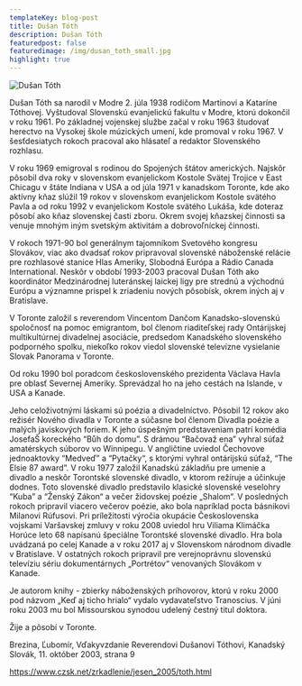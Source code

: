 ```yaml
---
templateKey: blog-post
title: Dušan Tóth
description: Dušan Tóth
featuredpost: false
featuredimage: /img/dusan_toth_small.jpg
highlight: true
---
```

![Dušan Tóth](/img/dusan_toth_big.jpg "Dušan Tóth")

Dušan Tóth sa narodil v Modre 2. júla 1938 rodičom Martinovi a Kataríne Tóthovej. Vyštudoval Slovenskú evanjelickú fakultu v Modre, ktorú dokončil v roku 1961. Po základnej vojenskej službe začal v roku 1963 študovať herectvo na Vysokej škole múzických umení, kde promoval v roku 1967. V šesťdesiatych rokoch pracoval ako hlásateľ a redaktor Slovenského rozhlasu.

V roku 1969 emigroval s rodinou do Spojených štátov amerických. Najskôr pôsobil dva roky v slovenskom evanjelickom Kostole Svätej Trojice v East Chicagu v štáte Indiana v USA a od júla 1971 v kanadskom Toronte, kde ako aktívny kňaz slúžil 19 rokov v slovenskom evanjelickom Kostole svätého Pavla a od roku 1992 v evanjelickom Kostole svätého Lukáša, kde doteraz pôsobí ako kňaz slovenskej časti zboru. Okrem svojej kňazskej činnosti sa venuje mnohým iným svetským aktivitám a dobrovoľníckej činnosti.

V rokoch 1971-90 bol generálnym tajomníkom Svetového kongresu Slovákov, viac ako dvadsať rokov pripravoval slovenské náboženské relácie pre rozhlasové stanice Hlas Ameriky, Slobodná Európa a Rádio Canada International. Neskôr v období 1993-2003 pracoval Dušan Tóth ako koordinátor Medzinárodnej luteránskej laickej ligy pre strednú a východnú Európu a významne prispel k zriadeniu nových pôsobísk, okrem iných aj v Bratislave.

V Toronte založil s reverendom Vincentom Dančom Kanadsko-slovenskú spoločnosť na pomoc emigrantom, bol členom riaditeľskej rady Ontárijskej multikultúrnej divadelnej asociácie, predsedom Kanadského slovenského podporného spolku, niekoľko rokov viedol slovenské televízne vysielanie Slovak Panorama v Toronte.

Od roku 1990 bol poradcom československého prezidenta Václava Havla pre oblasť Severnej Ameriky. Sprevádzal ho na jeho cestách na Islande, v USA a Kanade.

Jeho celoživotnými láskami sú poézia a divadelníctvo. Pôsobil 12 rokov ako režisér Nového divadla v Toronte a súčasne bol členom Divadla poézie a malých javiskových foriem. K jeho úspešným predstaveniam patrí komédia JosefaŠ koreckého “Bůh do domu”. S drámou “Bačovaž ena” vyhral súťaž amatérskych súborov vo Winnipegu. V angličtine uviedol Čechovove jednoaktovky “Medveď” a “Pytačky“, s ktorými vyhral ontárijskú súťaž, “The Elsie 87 award”. V roku 1977 založil Kanadskú základňu pre umenie a divadlo a neskôr Torontské slovenské divadlo, v ktorom režíruje a účinkuje dodnes. Toto slovenské divadlo predstavilo klasické slovenské veselohry “Kuba” a “Ženský Zákon“ a večer židovskej poézie „Shalom“. V posledných rokoch pripravil viacero večerov poézie, ako bola napríklad pocta básnikovi Milanovi Rúfusovi. Pri príležitosti výročia okupácie Československa vojskami Varšavskej zmluvy v roku 2008 uviedol hru Viliama Klimáčka Horúce leto 68 napísanú špeciálne Torontské slovenské divadlo. Hra bola uvádzaná po celej Kanade a v roku 2017 aj v Slovenskom národnom divadle v Bratislave. V ostatných rokoch pripravil pre verejnoprávnu slovenskú televíziu sériu dokumentárnych „Portrétov“ venovaných Slovákom v Kanade.

Je autorom knihy - zbierky náboženských príhovorov, ktorú v roku 2000 pod názvom „Keď aj ticho hrialo“ vydalo vydavateľstvo Tranoscius. V júni roku 2003 mu bol Missourskou synodou udelený čestný titul doktora.

Žije a pôsobí v Toronte.

Brezina, Ľubomír, Vďakyvzdanie Reverendovi Dušanovi Tóthovi, Kanadský Slovák, 11. október 2003, strana 9

https://www.czsk.net/zrkadlenie/jesen_2005/toth.html